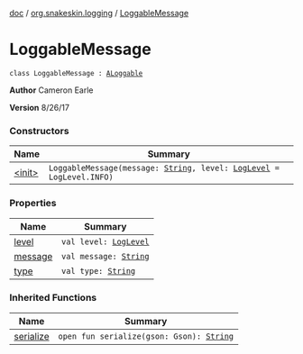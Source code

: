 [doc](../../index.md) / [org.snakeskin.logging](../index.md) / [LoggableMessage](./index.md)

# LoggableMessage

`class LoggableMessage : `[`ALoggable`](../../org.snakeskin.ability/-a-loggable/index.md)

**Author**
Cameron Earle

**Version**
8/26/17

### Constructors

| Name | Summary |
|---|---|
| [&lt;init&gt;](-init-.md) | `LoggableMessage(message: `[`String`](https://kotlinlang.org/api/latest/jvm/stdlib/kotlin/-string/index.html)`, level: `[`LogLevel`](../-log-level/index.md)` = LogLevel.INFO)` |

### Properties

| Name | Summary |
|---|---|
| [level](level.md) | `val level: `[`LogLevel`](../-log-level/index.md) |
| [message](message.md) | `val message: `[`String`](https://kotlinlang.org/api/latest/jvm/stdlib/kotlin/-string/index.html) |
| [type](type.md) | `val type: `[`String`](https://kotlinlang.org/api/latest/jvm/stdlib/kotlin/-string/index.html) |

### Inherited Functions

| Name | Summary |
|---|---|
| [serialize](../../org.snakeskin.ability/-a-loggable/serialize.md) | `open fun serialize(gson: Gson): `[`String`](https://kotlinlang.org/api/latest/jvm/stdlib/kotlin/-string/index.html) |
